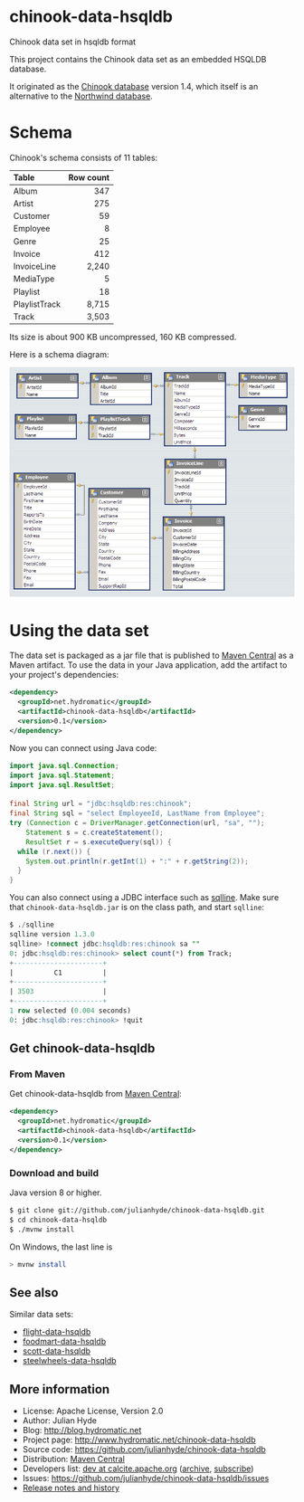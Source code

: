 # chinook-data-hsqldb
Chinook data set in hsqldb format

This project contains the Chinook data set as an embedded
HSQLDB database.

It originated as the
[Chinook database](https://github.com/lerocha/chinook-database)
version 1.4, which itself is an alternative to the
[Northwind database](https://docs.microsoft.com/en-us/dotnet/framework/data/adonet/sql/linq/downloading-sample-databases).

# Schema

Chinook's schema consists of 11 tables:

| Table         | Row count |
| :------------ | --------: |
| Album         | 347       |
| Artist        | 275       |
| Customer      | 59        |
| Employee      | 8         |
| Genre         | 25        |
| Invoice       | 412       |
| InvoiceLine   | 2,240     |
| MediaType     | 5         |
| Playlist      | 18        |
| PlaylistTrack | 8,715     |
| Track         | 3,503     |

Its size is about 900 KB uncompressed, 160 KB compressed.

Here is a schema diagram:

![Chinook schema diagram](schema.png)

# Using the data set

The data set is packaged as a jar file that is published to
[Maven Central](https://search.maven.org/#search%7Cga%7C1%7Ca%3Achinook-data-hsqldb)
as a Maven artifact. To use the data in your Java application,
add the artifact to your project's dependencies:

```xml
<dependency>
  <groupId>net.hydromatic</groupId>
  <artifactId>chinook-data-hsqldb</artifactId>
  <version>0.1</version>
</dependency>
```

Now you can connect using Java code:

```java
import java.sql.Connection;
import java.sql.Statement;
import java.sql.ResultSet;

final String url = "jdbc:hsqldb:res:chinook";
final String sql = "select EmployeeId, LastName from Employee";
try (Connection c = DriverManager.getConnection(url, "sa", "");
    Statement s = c.createStatement();
    ResultSet r = s.executeQuery(sql)) {
  while (r.next()) {
    System.out.println(r.getInt(1) + ":" + r.getString(2));
  }
}
```

You can also connect using a JDBC interface such as [sqlline](https://github.com/julianhyde/sqlline).
Make sure that `chinook-data-hsqldb.jar` is on the class path, and start `sqlline`:

```sql
$ ./sqlline
sqlline version 1.3.0
sqlline> !connect jdbc:hsqldb:res:chinook sa ""
0: jdbc:hsqldb:res:chinook> select count(*) from Track;
+----------------------+
|          C1          |
+----------------------+
| 3503                 |
+----------------------+
1 row selected (0.004 seconds)
0: jdbc:hsqldb:res:chinook> !quit
```

## Get chinook-data-hsqldb

### From Maven

Get chinook-data-hsqldb from
<a href="https://search.maven.org/#search%7Cga%7C1%7Cg%3Anet.hydromatic%20a%3Achinook-data-hsqldb">Maven Central</a>:

```xml
<dependency>
  <groupId>net.hydromatic</groupId>
  <artifactId>chinook-data-hsqldb</artifactId>
  <version>0.1</version>
</dependency>
```

### Download and build

Java version 8 or higher.

```bash
$ git clone git://github.com/julianhyde/chinook-data-hsqldb.git
$ cd chinook-data-hsqldb
$ ./mvnw install
```

On Windows, the last line is

```bash
> mvnw install
```

## See also

Similar data sets:
* [flight-data-hsqldb](https://github.com/julianhyde/flight-data-hsqldb)
* [foodmart-data-hsqldb](https://github.com/julianhyde/foodmart-data-hsqldb)
* [scott-data-hsqldb](https://github.com/julianhyde/scott-data-hsqldb)
* [steelwheels-data-hsqldb](https://github.com/julianhyde/steelwheels-data-hsqldb)

## More information

* License: Apache License, Version 2.0
* Author: Julian Hyde
* Blog: http://blog.hydromatic.net
* Project page: http://www.hydromatic.net/chinook-data-hsqldb
* Source code: https://github.com/julianhyde/chinook-data-hsqldb
* Distribution: <a href="https://search.maven.org/#search%7Cga%7C1%7Ca%3A%22chinook-data-hsqldb%22">Maven Central</a>
* Developers list:
  <a href="mailto:dev@calcite.apache.org">dev at calcite.apache.org</a>
  (<a href="https://mail-archives.apache.org/mod_mbox/calcite-dev/">archive</a>,
  <a href="mailto:dev-subscribe@calcite.apache.org">subscribe</a>)
* Issues: https://github.com/julianhyde/chinook-data-hsqldb/issues
* <a href="HISTORY.md">Release notes and history</a>
